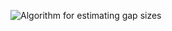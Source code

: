 ![Algorithm for estimating gap sizes](https://dl.dropboxusercontent.com/u/15937715/Data/ALLMAPS/estimategaps.png)